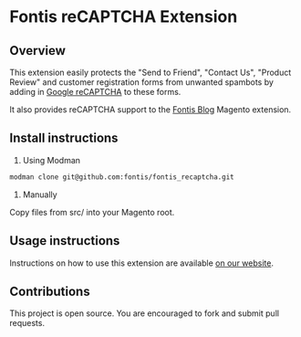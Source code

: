 Fontis reCAPTCHA Extension
==========================

Overview
--------

This extension easily protects the "Send to Friend", "Contact Us", "Product Review" and customer registration forms from unwanted spambots by adding in [Google reCAPTCHA][recaptcha] to these forms.

It also provides reCAPTCHA support to the [Fontis Blog][blog] Magento extension.

Install instructions
--------------------

1. Using Modman

  ```bash
  modman clone git@github.com:fontis/fontis_recaptcha.git
  ```

1. Manually

  Copy files from src/ into your Magento root.

Usage instructions
------------------

Instructions on how to use this extension are available [on our website][fontis].

Contributions
-------------

This project is open source. You are encouraged to fork and submit pull requests.

[recaptcha]: http://www.google.com/recaptcha
[blog]: https://github.com/fontis/fontis_blog
[fontis]: http://www.fontis.com.au/magento/extension/recaptcha
